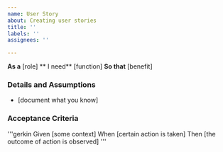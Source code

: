 ```yaml
---
name: User Story
about: Creating user stories
title: ''
labels: ''
assignees: ''

---
```


**As a** [role]
** I need** [function]
**So that** [benefit]

### Details and Assumptions
* [document what you know]

### Acceptance Criteria

'''gerkin
Given [some context]
When [certain action is taken]
Then [the outcome of action is observed]
'''
